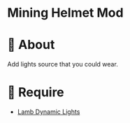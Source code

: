 # Mining Helmet Mod
# 📖 About
Add lights source that you could wear.

# 📝 Require
* [Lamb Dynamic Lights](https://modrinth.com/mod/lambdynamiclights)
